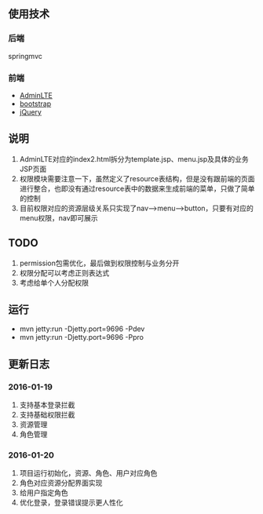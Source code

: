 ## 使用技术
### 后端
springmvc

### 前端
- [AdminLTE](https://www.awesomes.cn/repo/almasaeed2010/adminlte)
- [bootstrap](http://www.bootcss.com/)
- [jQuery](http://jquery.com/)


## 说明
1. AdminLTE对应的index2.html拆分为template.jsp、menu.jsp及具体的业务JSP页面
2. 权限模块需要注意一下，虽然定义了resource表结构，但是没有跟前端的页面进行整合，也即没有通过resource表中的数据来生成前端的菜单，只做了简单的控制
3. 目前权限对应的资源层级关系只实现了nav-->menu-->button，只要有对应的menu权限，nav即可展示


## TODO
1. permission包需优化，最后做到权限控制与业务分开
2. 权限分配可以考虑正则表达式
3. 考虑给单个人分配权限


## 运行
- mvn jetty:run -Djetty.port=9696 -Pdev
- mvn jetty:run -Djetty.port=9696 -Ppro


## 更新日志
### 2016-01-19
1. 支持基本登录拦截
2. 支持基础权限拦截
3. 资源管理
4. 角色管理

### 2016-01-20
1. 项目运行初始化，资源、角色、用户对应角色
2. 角色对应资源分配界面实现
3. 给用户指定角色
4. 优化登录，登录错误提示更人性化


